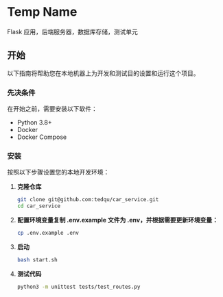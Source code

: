 # Temp Name

Flask 应用，后端服务器，数据库存储，测试单元

## 开始

以下指南将帮助您在本地机器上为开发和测试目的设置和运行这个项目。

### 先决条件

在开始之前，需要安装以下软件：

- Python 3.8+
- Docker
- Docker Compose

### 安装

按照以下步骤设置您的本地开发环境：

1. **克隆仓库**

   ```bash
   git clone git@github.com:tedqu/car_service.git
   cd car_service

2. **配置环境变量复制 .env.example 文件为 .env，并根据需要更新环境变量：**
   ```bash
   cp .env.example .env

3. **启动**
   ```bash
   bash start.sh

4. **测试代码**
   ```bash
   python3 -m unittest tests/test_routes.py
